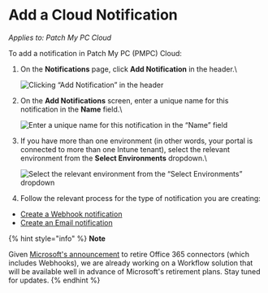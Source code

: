 # Add a Cloud Notification

_Applies to: Patch My PC Cloud_

To add a notification in Patch My PC (PMPC) Cloud:

1.  On the **Notifications** page, click **Add Notification** in the header.\


    ![Clicking “Add Notification” in the header](../../../_images/image%20%281594%29.png%20"Clicking%20\"Add%20Notification\"%20in%20the%20header")


2.  On the **Add Notifications** screen, enter a unique name for this notification in the **Name** field.\


    ![Enter a unique name for this notification in the “Name” field](../../../_images/image%20%281598%29.png%20"Enter%20a%20unique%20name%20for%20this%20notification%20in%20the%20\"Name\"%20field")


3.  If you have more than one environment (in other words, your portal is connected to more than one Intune tenant), select the relevant environment from the **Select Environments** dropdown.\


    ![Select the relevant environment from the “Select Environments” dropdown](../../../_images/image%20%281599%29.png%20"Select%20the%20relevant%20environment%20from%20the%20\"Select%20Environments\"%20dropdown")
4. Follow the relevant process for the type of notification you are creating:

* [Create a Webhook notification](create-a-webhook-notification-in-cloud.md)
* [Create an Email notification](create-a-cloud-email-notification.md)

{% hint style="info" %}
**Note**

Given [Microsoft's announcement](https://devblogs.microsoft.com/microsoft365dev/retirement-of-office-365-connectors-within-microsoft-teams/) to retire Office 365 connectors (which includes Webhooks), we are already working on a Workflow solution that will be available well in advance of Microsoft's retirement plans. Stay tuned for updates.
{% endhint %}
